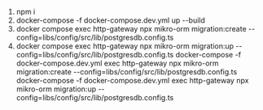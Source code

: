 1. npm i
2. docker-compose -f docker-compose.dev.yml up --build
3. docker compose exec http-gateway npx mikro-orm migration:create --config=libs/config/src/lib/postgresdb.config.ts
4. docker compose exec http-gateway npx mikro-orm migration:up --config=libs/config/src/lib/postgresdb.config.ts
docker-compose -f docker-compose.dev.yml exec http-gateway npx mikro-orm migration:create --config=libs/config/src/lib/postgresdb.config.ts
docker-compose -f docker-compose.dev.yml exec http-gateway npx mikro-orm migration:up --config=libs/config/src/lib/postgresdb.config.ts
